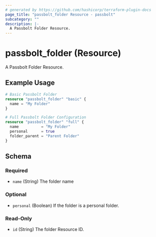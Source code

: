 ```yaml
---
# generated by https://github.com/hashicorp/terraform-plugin-docs
page_title: "passbolt_folder Resource - passbolt"
subcategory: ""
description: |-
  A Passbolt Folder Resource.
---
```


# passbolt_folder (Resource)

A Passbolt Folder Resource.

## Example Usage

```terraform
# Basic Passbolt Folder
resource "passbolt_folder" "basic" {
  name = "My Folder"
}

# Full Passbolt Folder Configuration
resource "passbolt_folder" "full" {
  name          = "My Folder"
  personal      = true
  folder_parent = "Parent Folder"
}
```

<!-- schema generated by tfplugindocs -->
## Schema

### Required

- `name` (String) The folder name

### Optional

- `personal` (Boolean) If the folder is a personal folder.

### Read-Only

- `id` (String) The folder Resource ID.
